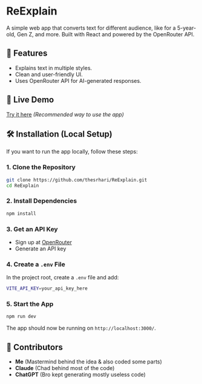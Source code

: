 # ReExplain

A simple web app that converts text for different audience, like for a 5-year-old, Gen Z, and more. Built with React and powered by the OpenRouter API.

## 🚀 Features

- Explains text in multiple styles.
- Clean and user-friendly UI.
- Uses OpenRouter API for AI-generated responses.

## 🔗 Live Demo

[Try it here](https://re-explain.vercel.app/) _(Recommended way to use the app)_

## 🛠️ Installation (Local Setup)

If you want to run the app locally, follow these steps:

### 1. Clone the Repository

```sh
git clone https://github.com/thesrhari/ReExplain.git
cd ReExplain
```

### 2. Install Dependencies

```sh
npm install
```

### 3. Get an API Key

- Sign up at [OpenRouter](https://openrouter.ai/)
- Generate an API key

### 4. Create a `.env` File

In the project root, create a `.env` file and add:

```sh
VITE_API_KEY=your_api_key_here
```

### 5. Start the App

```sh
npm run dev
```

The app should now be running on `http://localhost:3000/`.

## 🤝 Contributors

- **Me** (Mastermind behind the idea & also coded some parts)
- **Claude** (Chad behind most of the code)
- **ChatGPT** (Bro kept generating mostly useless code)

